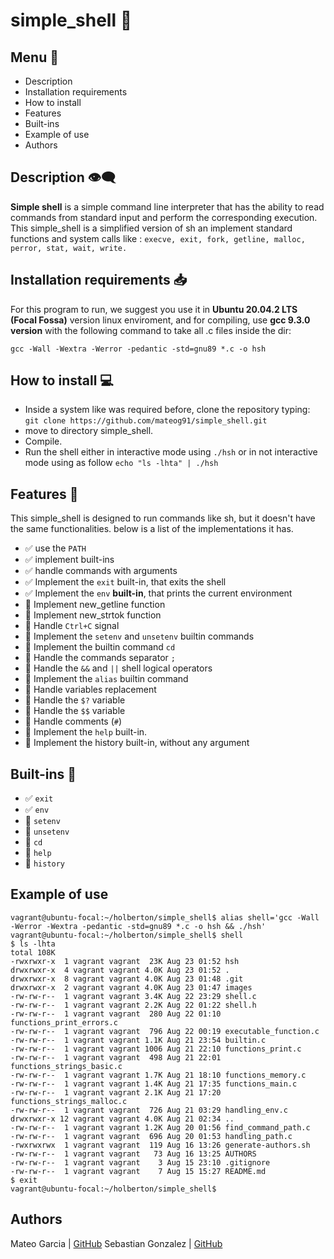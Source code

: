# simple_shell  🐚

## Menu 📝

- Description
- Installation requirements
- How to install
- Features
- Built-ins
- Example of use
- Authors

## Description  👁️‍🗨️

**Simple shell** is a simple command line interpreter that has the ability to read commands from standard input and perform the corresponding execution.
This simple_shell is a simplified version of sh an implement standard functions and system calls like : `execve, exit, fork, getline, malloc, perror, stat, wait, write.`

## Installation requirements 📥

For this program to run, we suggest you use it in **Ubuntu 20.04.2 LTS (Focal Fossa)** version linux enviroment, and for compiling, use **gcc 9.3.0 version** with the following command to take all .c files inside the dir:

```gcc -Wall -Wextra -Werror -pedantic -std=gnu89 *.c -o hsh```

## How to install 💻
-   Inside a system like was required before,  clone the repository typing:  ``git clone https://github.com/mateog91/simple_shell.git``
-  move to directory simple_shell.
-   Compile.
-   Run the shell either in interactive mode using  `./hsh` or in not interactive mode using as follow ``echo "ls -lhta" | ./hsh ``

## Features 🔧

This simple_shell is designed to run commands like sh, but it doesn't have the same functionalities. below is a list of the implementations it has.

- ✅ use the  `PATH`
- ✅ implement built-ins
- ✅ handle commands with arguments
- ✅ Implement the  `exit`  built-in, that exits the shell
- ✅ Implement the  `env`  **built-in**, that prints the current environment
- 🔲 Implement new_getline function
- 🔲 Implement new_strtok function
- 🔲 Handle `Ctrl+C` signal
- 🔲 Implement the `setenv` and `unsetenv` builtin commands
- 🔲 Implement the builtin command `cd`
- 🔲 Handle the commands separator  `;`
- 🔲 Handle the  `&&`  and  `||`  shell logical operators
- 🔲 Implement the  `alias`  builtin command
- 🔲 Handle variables replacement
- 🔲 Handle the  `$?`  variable
- 🔲 Handle the  `$$`  variable
- 🔲 Handle comments (`#`)
- 🔲 Implement the  `help`  built-in.
- 🔲 Implement the history built-in, without any argument


## Built-ins 🏢

- ✅ `exit`
- ✅ `env`
- 🔲 `setenv`
- 🔲 `unsetenv`
- 🔲 `cd`
- 🔲 `help`
- 🔲 `history`


## Example of use
```
vagrant@ubuntu-focal:~/holberton/simple_shell$ alias shell='gcc -Wall -Werror -Wextra -pedantic -std=gnu89 *.c -o hsh && ./hsh'
vagrant@ubuntu-focal:~/holberton/simple_shell$ shell
$ ls -lhta
total 108K
-rwxrwxr-x  1 vagrant vagrant  23K Aug 23 01:52 hsh
drwxrwxr-x  4 vagrant vagrant 4.0K Aug 23 01:52 .
drwxrwxr-x  8 vagrant vagrant 4.0K Aug 23 01:48 .git
drwxrwxr-x  2 vagrant vagrant 4.0K Aug 23 01:47 images
-rw-rw-r--  1 vagrant vagrant 3.4K Aug 22 23:29 shell.c
-rw-rw-r--  1 vagrant vagrant 2.2K Aug 22 01:22 shell.h
-rw-rw-r--  1 vagrant vagrant  280 Aug 22 01:10 functions_print_errors.c
-rw-rw-r--  1 vagrant vagrant  796 Aug 22 00:19 executable_function.c
-rw-rw-r--  1 vagrant vagrant 1.1K Aug 21 23:54 builtin.c
-rw-rw-r--  1 vagrant vagrant 1006 Aug 21 22:10 functions_print.c
-rw-rw-r--  1 vagrant vagrant  498 Aug 21 22:01 functions_strings_basic.c
-rw-rw-r--  1 vagrant vagrant 1.7K Aug 21 18:10 functions_memory.c
-rw-rw-r--  1 vagrant vagrant 1.4K Aug 21 17:35 functions_main.c
-rw-rw-r--  1 vagrant vagrant 2.1K Aug 21 17:20 functions_strings_malloc.c
-rw-rw-r--  1 vagrant vagrant  726 Aug 21 03:29 handling_env.c
drwxrwxr-x 12 vagrant vagrant 4.0K Aug 21 02:34 ..
-rw-rw-r--  1 vagrant vagrant 1.2K Aug 20 01:56 find_command_path.c
-rw-rw-r--  1 vagrant vagrant  696 Aug 20 01:53 handling_path.c
-rwxrwxrwx  1 vagrant vagrant  119 Aug 16 13:26 generate-authors.sh
-rw-rw-r--  1 vagrant vagrant   73 Aug 16 13:25 AUTHORS
-rw-rw-r--  1 vagrant vagrant    3 Aug 15 23:10 .gitignore
-rw-rw-r--  1 vagrant vagrant    7 Aug 15 15:27 README.md
$ exit
vagrant@ubuntu-focal:~/holberton/simple_shell$
```
## Authors

Mateo Garcia  |  [GitHub](https://github.com/mateog91)
Sebastian Gonzalez |  [GitHub](https://github.com/JuanSebastianGB)
